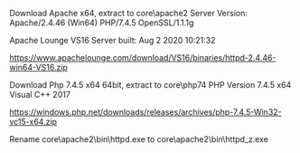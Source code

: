 Download Apache x64, extract to core\apache2
Server Version: Apache/2.4.46 (Win64) PHP/7.4.5 OpenSSL/1.1.1g

Apache Lounge VS16 Server built: Aug 2 2020 10:21:32

https://www.apachelounge.com/download/VS16/binaries/httpd-2.4.46-win64-VS16.zip


Download Php 7.4.5 x64 64bit, extract to core\php74
PHP Version 7.4.5 x64
Visual C++ 2017

https://windows.php.net/downloads/releases/archives/php-7.4.5-Win32-vc15-x64.zip



Rename core\apache2\bin\httpd.exe to core\apache2\bin\httpd_z.exe
